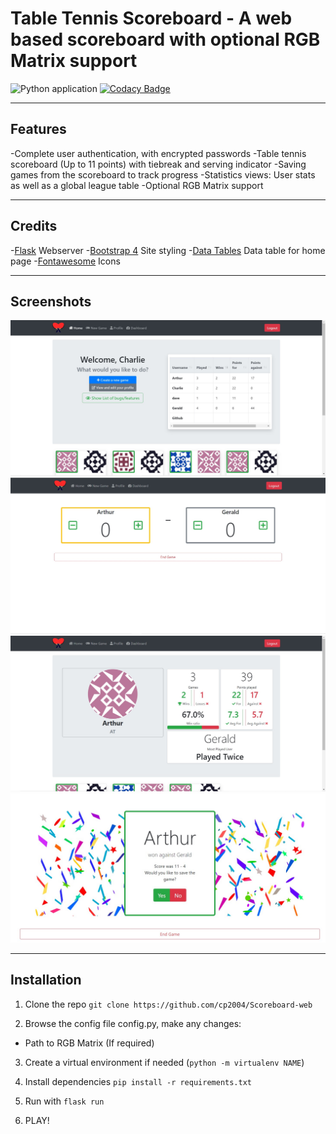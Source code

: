 # Table Tennis Scoreboard - A web based scoreboard with optional RGB Matrix support

![Python application](https://github.com/cp2004/Scoreboard-web/workflows/Python%20application/badge.svg?branch=master)
[![Codacy Badge](https://app.codacy.com/project/badge/Grade/e0d483520e2c421396937d67a027308c)](https://www.codacy.com?utm_source=github.com&amp;utm_medium=referral&amp;utm_content=cp2004/Scoreboard-web&amp;utm_campaign=Badge_Grade)

---
## Features
  -Complete user authentication, with encrypted passwords
  -Table tennis scoreboard (Up to 11 points) with tiebreak and serving indicator
   -Saving games from the scoreboard to track progress
  -Statistics views: User stats as well as a global league table
  -Optional RGB Matrix support

---
## Credits
  -[Flask](https://flask.palletsprojects.com/en/1.1.x/) Webserver
  -[Bootstrap 4](https://getbootstrap.com/) Site styling
  -[Data Tables](https://datatables.net/) Data table for home page
  -[Fontawesome](https://fontawesome.com/) Icons

---
## Screenshots
![Homepage screenshot](resources/Home.jpg)![Homepage screenshot](resources/scoreboard.jpg)
![Homepage screenshot](resources/user.jpg)
![Homepage screenshot](resources/win.jpg)

---
## Installation
 1. Clone the repo `git clone https://github.com/cp2004/Scoreboard-web`

 2. Browse the config file config.py, make any changes:
   - Path to RGB Matrix (If required)

 3. Create a virtual environment if needed (`python -m virtualenv NAME`)

 4. Install dependencies `pip install -r requirements.txt`

 5. Run with `flask run`

 6. PLAY!
